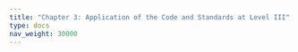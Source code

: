 ```yaml
---
title: "Chapter 3: Application of the Code and Standards at Level III"
type: docs
nav_weight: 30000
---
```

